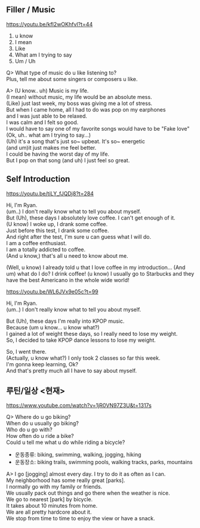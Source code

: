 ## Filler / Music

https://youtu.be/kfI2wOKhfvI?t=44

1. u know
2. I mean
3. Like
4. What am I trying to say
5. Um / Uh

Q>
What type of music do u like listening to?  
Plus, tell me about some singers or composers u like.

A>
(U know.. uh) Music is my life.  
(I mean) without music, my life would be an absolute mess.  
(Like) just last week, my boss was giving me a lot of stress.  
But when I came home, all I had to do was pop on my earphones  
and I was just able to be relaxed.  
I was calm and I felt so good.  
I would have to say one of my favorite songs would have to be "Fake love"  
(Ok, uh.. what am I trying to say...)  
(Uh) it's a song that's just so~ upbeat. It's so~ energetic  
(and um)it just makes me feel better.  
I could be having the worst day of my life.  
But I pop on that song (and uh) I just feel so great.  


## Self Introduction 

https://youtu.be/tiLY_fJQDj8?t=284

Hi, I'm Ryan.  
(um..) I don't really know what to tell you about myself.  
But (Uh), these days I absolutely love coffee. I can't get enough of it.  
(U know) I woke up, I drank some coffee.  
Just before this test, I drank some coffee.  
And right after the test, I'm sure u can guess what I will do.  
I am a coffee enthusiast.  
I am a totally addicted to coffee.  
(And u know,) that's all u need to know about me.  

<Connecting>  
(Well, u know) I already told u that I love coffee in my introduction...  
  (And um) what do I do? I drink coffee!  
  (u know) I usually go to Starbucks and they have the best Americano in the whole wide world!  
  
https://youtu.be/WL6JVx9e05c?t=99

Hi, I'm Ryan.  
(um..) I don't really know what to tell you about myself.  

But (Uh), these days I'm really into KPOP music.  
Because (um u know... u know what?)  
I gained a lot of weight these days, so I really need to lose my weight.  
So, I decided to take KPOP dance lessons to lose my weight.  

So, I went there.  
(Actually, u know what?) I only took 2 classes so far this week.  
I'm gonna keep learning, Ok?  
And that's pretty much all I have to say about myself.  

## 루틴/일상 <현재>

https://www.youtube.com/watch?v=1jR0VN97Z3U&t=1317s

Q>
Where do u go biking?  
When do u usually go biking?  
Who do u go with?  
How often do u ride a bike?  
Could u tell me what u do while riding a bicycle?  

- 운동종류: biking, swimming, walking, jogging, hiking  
- 운동장소: biking trails, swimming pools, walking tracks, parks, mountains  

A>
I go [jogging] almost every day. I try to do it as often as I can.  
My neighborhood has some really great [parks].  
I normally go with my family or friends.  
We usually pack out things and go there when the weather is nice.  
We go to nearest [park] by bicycle.  
It takes about 10 minutes from home.  
We are all pretty hardcore about it.  
We stop from time to time to enjoy the view or have a snack.  
